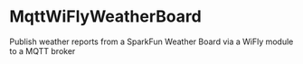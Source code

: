 # MqttWiFlyWeatherBoard
Publish weather reports from a SparkFun Weather Board via a WiFly module to a MQTT broker
